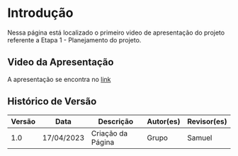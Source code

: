 # Introdução

Nessa página está localizado o primeiro video de apresentação do projeto referente a Etapa 1 - Planejamento do projeto.

## Video da Apresentação

A apresentação se encontra no [link](https://www.youtube.com/watch?v=UrGXgPkrcv0)

## Histórico de Versão

| Versão | Data       | Descrição          | Autor(es) | Revisor(es) |
| ------- | ---------- | -------------------- | --------- | ----------- |
| 1.0     | 17/04/2023 | Criação da Página | Grupo     | Samuel      |
